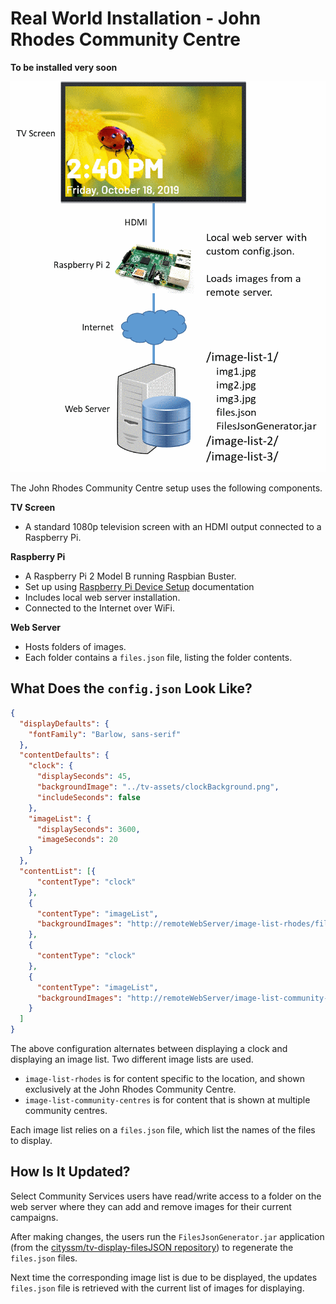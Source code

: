 # Real World Installation - John Rhodes Community Centre

**To be installed very soon**

![John Rhodes Setup](johnRhodes.png)

The John Rhodes Community Centre setup uses the following components.

**TV Screen**

- A standard 1080p television screen with an HDMI output connected to a Raspberry Pi.

**Raspberry Pi**

- A Raspberry Pi 2 Model B running Raspbian Buster.
- Set up using [Raspberry Pi Device Setup](../deviceSetup/raspberryPi.md) documentation
- Includes local web server installation.
- Connected to the Internet over WiFi.

**Web Server**

- Hosts folders of images.
- Each folder contains a `files.json` file, listing the folder contents.


## What Does the `config.json` Look Like?

```json
{
  "displayDefaults": {
    "fontFamily": "Barlow, sans-serif"
  },
  "contentDefaults": {
    "clock": {
      "displaySeconds": 45,
      "backgroundImage": "../tv-assets/clockBackground.png",
      "includeSeconds": false
    },
    "imageList": {
      "displaySeconds": 3600,
      "imageSeconds": 20
    }
  },
  "contentList": [{
      "contentType": "clock"
    },
    {
      "contentType": "imageList",
      "backgroundImages": "http://remoteWebServer/image-list-rhodes/files.json"
    },
    {
      "contentType": "clock"
    },
    {
      "contentType": "imageList",
      "backgroundImages": "http://remoteWebServer/image-list-community-centres/files.json"
    }
  ]
}

```

The above configuration alternates between displaying a clock and displaying an image list.
Two different image lists are used.
- `image-list-rhodes` is for content specific to the location, and shown exclusively at the John Rhodes Community Centre.
- `image-list-community-centres` is for content that is shown at multiple community centres.

Each image list relies on a `files.json` file, which list the names of the files to display.


## How Is It Updated?

Select Community Services users have read/write access to a folder on the web server
where they can add and remove images for their current campaigns.

After making changes, the users run the `FilesJsonGenerator.jar` application
(from the [cityssm/tv-display-filesJSON repository](https://github.com/cityssm/tv-display-filesJSON))
to regenerate the `files.json` files.

Next time the corresponding image list is due to be displayed, the updates `files.json` file is
retrieved with the current list of images for displaying.
